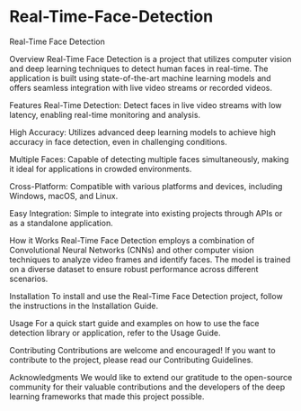 # Real-Time-Face-Detection
Real-Time Face Detection

Overview
Real-Time Face Detection is a project that utilizes computer vision and deep learning techniques to detect human faces in real-time. The application is built using state-of-the-art machine learning models and offers seamless integration with live video streams or recorded videos.

Features
Real-Time Detection: Detect faces in live video streams with low latency, enabling real-time monitoring and analysis.

High Accuracy: Utilizes advanced deep learning models to achieve high accuracy in face detection, even in challenging conditions.

Multiple Faces: Capable of detecting multiple faces simultaneously, making it ideal for applications in crowded environments.

Cross-Platform: Compatible with various platforms and devices, including Windows, macOS, and Linux.

Easy Integration: Simple to integrate into existing projects through APIs or as a standalone application.

How it Works
Real-Time Face Detection employs a combination of Convolutional Neural Networks (CNNs) and other computer vision techniques to analyze video frames and identify faces. The model is trained on a diverse dataset to ensure robust performance across different scenarios.

Installation
To install and use the Real-Time Face Detection project, follow the instructions in the Installation Guide.

Usage
For a quick start guide and examples on how to use the face detection library or application, refer to the Usage Guide.

Contributing
Contributions are welcome and encouraged! If you want to contribute to the project, please read our Contributing Guidelines.

Acknowledgments
We would like to extend our gratitude to the open-source community for their valuable contributions and the developers of the deep learning frameworks that made this project possible.

